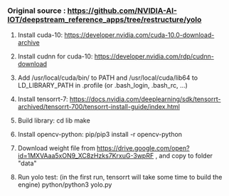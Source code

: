 ### Original source : https://github.com/NVIDIA-AI-IOT/deepstream_reference_apps/tree/restructure/yolo

1. Install cuda-10:
      https://developer.nvidia.com/cuda-10.0-download-archive

2. Install cudnn for cuda-10:
      https://developer.nvidia.com/rdp/cudnn-download

3. Add /usr/local/cuda/bin/ to PATH and /usr/local/cuda/lib64 to LD_LIBRARY_PATH in .profile (or .bash_login, .bash_rc, ...)

4. Install tensorrt-7:
      https://docs.nvidia.com/deeplearning/sdk/tensorrt-archived/tensorrt-700/tensorrt-install-guide/index.html

5. Build library:
      cd lib
      make

6. Install opencv-python:
      pip/pip3 install -r opencv-python

7. Download weight file from https://drive.google.com/open?id=1MXVAaa5xON9_XC8zHzks7KrxuG-3wpRF , and copy to folder "data"

8. Run yolo test: (in the first run, tensorrt will take some time to build the engine)
      python/python3 yolo.py
